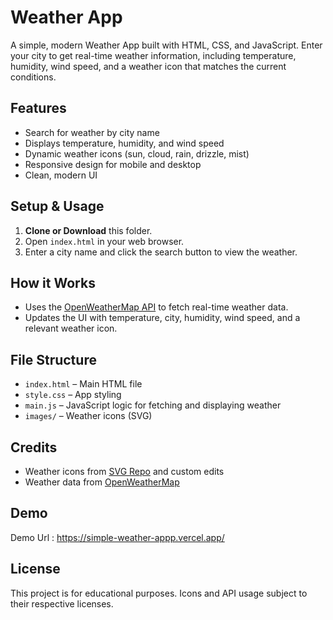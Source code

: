 # Weather App

A simple, modern Weather App built with HTML, CSS, and JavaScript. Enter your city to get real-time weather information, including temperature, humidity, wind speed, and a weather icon that matches the current conditions.

## Features

- Search for weather by city name
- Displays temperature, humidity, and wind speed
- Dynamic weather icons (sun, cloud, rain, drizzle, mist)
- Responsive design for mobile and desktop
- Clean, modern UI

## Setup & Usage

1. **Clone or Download** this folder.
2. Open `index.html` in your web browser.
3. Enter a city name and click the search button to view the weather.

## How it Works

- Uses the [OpenWeatherMap API](https://openweathermap.org/api) to fetch real-time weather data.
- Updates the UI with temperature, city, humidity, wind speed, and a relevant weather icon.

## File Structure

- `index.html` – Main HTML file
- `style.css` – App styling
- `main.js` – JavaScript logic for fetching and displaying weather
- `images/` – Weather icons (SVG)

## Credits

- Weather icons from [SVG Repo](https://www.svgrepo.com/) and custom edits
- Weather data from [OpenWeatherMap](https://openweathermap.org/)

## Demo

Demo Url : https://simple-weather-appp.vercel.app/

## License

This project is for educational purposes. Icons and API usage subject to their respective licenses.

